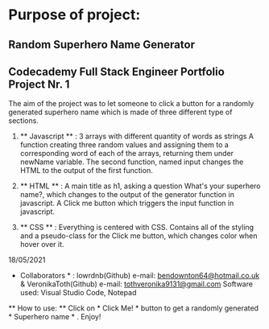  
# Purpose of project: 
## Random Superhero Name Generator

## Codecademy Full Stack Engineer Portfolio Project Nr. 1

The aim of the project was to let someone to click a button for a randomly generated superhero name which is made of three different type of sections.

1. ** Javascript ** :
3 arrays with different quantity of words as strings
A function creating three random values and assigning them to a corresponding word of each of the arrays, returning them under newName variable.
The second function, named input changes the HTML to the output of the first function.

2. ** HTML ** :
A main title as h1, asking a question What's your superhero name?, which changes to the output of the generator function in javascript.
A Click me button which triggers the input function in javascript.

3. ** CSS ** :
Everything is centered with CSS.
Contains all of the styling and a pseudo-class for the Click me button, which changes color when hover over it.

18/05/2021
* Collaborators * : lowrdnb(Github) e-mail: bendownton64@hotmail.co.uk & VeronikaToth(Github) e-mail: tothveronika9131@gmail.com
Software used: Visual Studio Code, Notepad

** How to use: **
Click on * Click Me! * button to get a randomly generated * Superhero name * . Enjoy!

